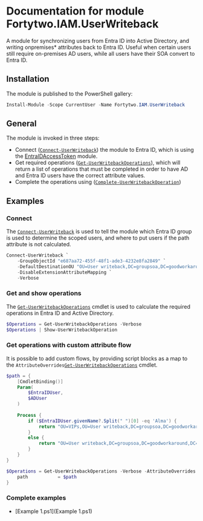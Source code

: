 # Documentation for module Fortytwo.IAM.UserWriteback

A module for synchronizing users from Entra ID into Active Directory, and writing onpremises* attributes back to Entra ID. Useful when certain users still require on-premises AD users, while all users have their SOA convert to Entra ID. 

## Installation

The module is published to the PowerShell gallery:

```PowerShell
Install-Module -Scope CurrentUser -Name Fortytwo.IAM.UserWriteback
```

## General

The module is invoked in three steps:

- Connect ([```Connect-UserWriteback```](Documentation.md#connect-userwriteback)) the module to Entra ID, which is using the [EntraIDAccessToken](https://www.powershellgallery.com/packages/EntraIDAccessToken) module.
- Get required operations ([```Get-UserWritebackOperations```](Documentation.md#get-userwritebackoperations)), which will return a list of operations that must be completed in order to have AD and Entra ID users have the correct attribute values.
- Complete the operations using ([```Complete-UserWritebackOperation```](Documentation.md#complete-userwritebackoperation))

## Examples

### Connect

The [```Connect-UserWriteback```](Documentation.md#connect-userwriteback) is used to tell the module which Entra ID group is used to determine the scoped users, and where to put users if the path attribute is not calculated.

```PowerShell
Connect-UserWriteback `
    -GroupObjectId "e687aa72-455f-48f1-ade3-4232e8fa2849" `
    -DefaultDestinationOU "OU=User writeback,DC=groupsoa,DC=goodworkaround,DC=com" `
    -DisableExtensionAttributeMapping `
    -Verbose
```

### Get and show operations

The [```Get-UserWritebackOperations```](Documentation.md#get-userwritebackoperations) cmdlet is used to calculate the required operations in Entra ID and Active Directory.

```PowerShell
$Operations = Get-UserWritebackOperations -Verbose
$Operations | Show-UserWritebackOperation
```

### Get operations with custom attribute flow

It is possible to add custom flows, by providing script blocks as a map to the ```AttributeOverrides```[```Get-UserWritebackOperations```](Documentation.md#get-userwritebackoperations) cmdlet.

```PowerShell
$path = {
    [CmdletBinding()]
    Param(
        $EntraIDUser, 
        $ADUser
    ) 
    
    Process {
        if ($EntraIDUser.givenName?.Split(" ")[0] -eq 'Alma') {
            return "OU=VIPs,OU=User writeback,DC=groupsoa,DC=goodworkaround,DC=com"
        }
        else {
            return "OU=User writeback,DC=groupsoa,DC=goodworkaround,DC=com"
        }
    } 
}

$Operations = Get-UserWritebackOperations -Verbose -AttributeOverrides @{
    path           = $path
}
```

### Complete examples

- [Example 1.ps1](Example 1.ps1)
